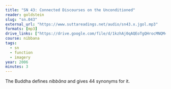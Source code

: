 ```yaml
---
title: "SN 43: Connected Discourses on the Unconditioned"
reader: goldstein
slug: "sn.043"
external_url: "https://www.suttareadings.net/audio/sn43.x.jgol.mp3"
formats: [mp3]
drive_links: ["https://drive.google.com/file/d/1kzhAj0qAQEoTgQHrocMNQM4fxGd2Ah1n/view?usp=drivesdk"]
course: nibbana
tags:
  - sn
  - function
  - imagery
year: 2006
minutes: 3
---
```


The Buddha defines *nibbāna* and gives 44 synonyms for it.
